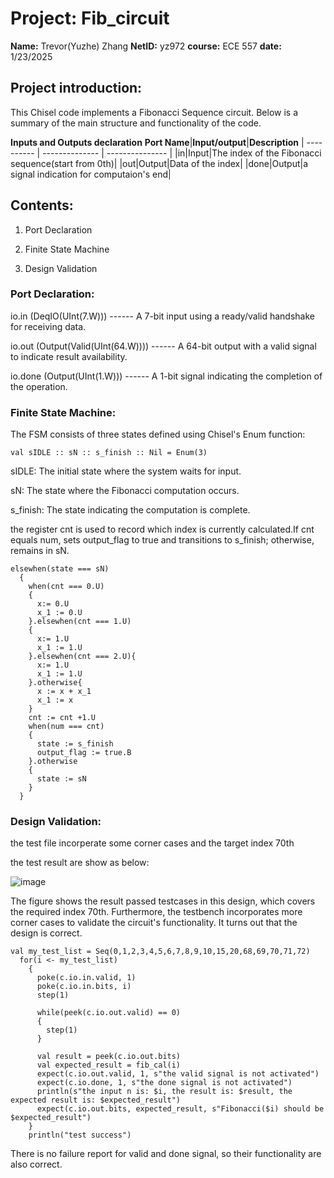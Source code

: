 # Project: Fib_circuit
**Name:** Trevor(Yuzhe) Zhang 
**NetID:** yz972
**course:** ECE 557
**date:** 1/23/2025

## Project introduction:
This Chisel code implements a Fibonacci Sequence circuit.
Below is a summary of the main structure and functionality of the code.

**Inputs and Outputs declaration**
**Port Name**|**Input/output**|**Description**
| ---------- | -------------- | --------------- | 
|in|Input|The index of the Fibonacci sequence(start from 0th)|
|out|Output|Data of the index|
|done|Output|a signal indication for computaion's end|
## Contents:

1. Port Declaration

2. Finite State Machine

3. Design Validation

### Port Declaration:
io.in (DeqIO(UInt(7.W))) ------ A 7-bit input using a ready/valid handshake for receiving data.

io.out (Output(Valid(UInt(64.W)))) ------ A 64-bit output with a valid signal to indicate result availability.

io.done (Output(UInt(1.W))) ------ A 1-bit signal indicating the completion of the operation.
### Finite State Machine:
The FSM consists of three states defined using Chisel's Enum function:
```
val sIDLE :: sN :: s_finish :: Nil = Enum(3)
```
sIDLE: The initial state where the system waits for input.

sN: The state where the Fibonacci computation occurs.

s_finish: The state indicating the computation is complete.

the register cnt is used to record which index is currently calculated.If cnt equals num, sets output_flag to true and transitions to s_finish; otherwise, remains in sN.
```
elsewhen(state === sN)
  {
    when(cnt === 0.U)
    {
      x:= 0.U
      x_1 := 0.U
    }.elsewhen(cnt === 1.U)
    {
      x:= 1.U
      x_1 := 1.U
    }.elsewhen(cnt === 2.U){
      x:= 1.U
      x_1 := 1.U
    }.otherwise{
      x := x + x_1
      x_1 := x
    }
    cnt := cnt +1.U
    when(num === cnt)
    {
      state := s_finish
      output_flag := true.B
    }.otherwise
    {
      state := sN
    }
  }
```
### Design Validation:
the test file incorperate some corner cases and the target index 70th

the test result are show as below:

![image](https://github.com/user-attachments/assets/51de0e28-eb1e-44f2-b385-2ae46020f082)

The figure shows the result passed testcases in this design, which covers the required index 70th. Furthermore, the testbench incorporates more corner cases to validate the circuit's functionality. It turns out that the design is correct. 

```
val my_test_list = Seq(0,1,2,3,4,5,6,7,8,9,10,15,20,68,69,70,71,72)
  for(i <- my_test_list)
    {
      poke(c.io.in.valid, 1)
      poke(c.io.in.bits, i)
      step(1)

      while(peek(c.io.out.valid) == 0)
      {
        step(1)
      }

      val result = peek(c.io.out.bits)
      val expected_result = fib_cal(i)
      expect(c.io.out.valid, 1, s"the valid signal is not activated")
      expect(c.io.done, 1, s"the done signal is not activated")
      println(s"the input n is: $i, the result is: $result, the expected result is: $expected_result")
      expect(c.io.out.bits, expected_result, s"Fibonacci($i) should be $expected_result")
    }
    println("test success")
```

There is no failure report for valid and done signal, so their functionality are also correct.
